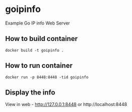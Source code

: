 # goipinfo
Example Go IP info Web Server

## How to build container

    docker build -t goipinfo .
    
## How to run container
    
    docker run -p 8448:8448 -tid goipinfo

## Display the info

View in web - http://127.0.0.1:8448 or http://localhost:8448
